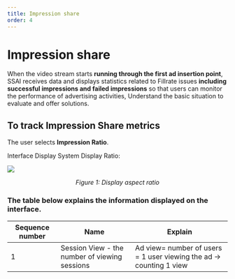 ```yaml
---
title: Impression share
order: 4
---
```


# Impression share

When the video stream starts **running through the first ad insertion point**, SSAI receives data and displays statistics related to Fillrate issues **including successful impressions and failed impressions** so that users can monitor the performance of advertising activities,  Understand the basic situation to evaluate and offer solutions.

## To track Impression Share metrics

The user selects **Impression Ratio**.

Interface Display System Display Ratio:

![](/images/dai/statistic-fillrate.png)

<center>

_Figure 1: Display aspect ratio_

</center>

### The table below explains the information displayed on the interface.

| Sequence number | Name                                                                              | Explain                                                                                                                                                                                                                                                                                                                                                                                                                                                                                                                                                                                                                                                                                                                                                                                                                                                                                                                                                                                                                                                                                                                                                                                                                     |
| --------------- | --------------------------------------------------------------------------------- | --------------------------------------------------------------------------------------------------------------------------------------------------------------------------------------------------------------------------------------------------------------------------------------------------------------------------------------------------------------------------------------------------------------------------------------------------------------------------------------------------------------------------------------------------------------------------------------------------------------------------------------------------------------------------------------------------------------------------------------------------------------------------------------------------------------------------------------------------------------------------------------------------------------------------------------------------------------------------------------------------------------------------------------------------------------------------------------------------------------------------------------------------------------------------------------------------------------------------- |
| 1               | Session View - the number of viewing sessions                                     | Ad view= number of users = 1 user viewing the ad → counting 1 view                                                                                                                                                                                                                                                                                                                                                                                                                                                                                                                                                                                                                                                                                 
